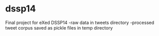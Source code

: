 # dssp14
Final project for eXed DSSP14
-raw data in tweets directory
-processed tweet corpus saved as pickle files in temp directory
